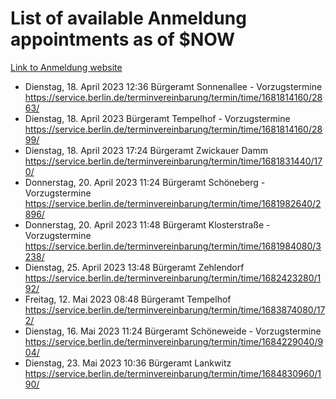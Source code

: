 # List of available Anmeldung appointments as of $NOW
[Link to Anmeldung website](https://service.berlin.de/terminvereinbarung/termin/tag.php?termin=1&anliegen[]=120686&dienstleisterlist=122210,122217,327316,122219,327312,122227,327314,122231,327346,122243,327348,122254,122252,329742,122260,329745,122262,329748,122271,327278,122273,327274,122277,327276,330436,122280,327294,122282,327290,122284,327292,122291,327270,122285,327266,122286,327264,122296,327268,150230,329760,122297,327286,122294,327284,122312,329763,122314,329775,122304,327330,122311,327334,122309,327332,317869,122281,327352,122279,329772,122283,122276,327324,122274,327326,122267,329766,122246,327318,122251,327320,122257,327322,122208,327298,122226,327300&herkunft=http%3A%2F%2Fservice.berlin.de%2Fdienstleistung%2F120686%2F)
- Dienstag, 18. April 2023 12:36 Bürgeramt Sonnenallee - Vorzugstermine https://service.berlin.de/terminvereinbarung/termin/time/1681814160/2863/
- Dienstag, 18. April 2023  Bürgeramt Tempelhof - Vorzugstermine https://service.berlin.de/terminvereinbarung/termin/time/1681814160/2899/
- Dienstag, 18. April 2023 17:24 Bürgeramt Zwickauer Damm https://service.berlin.de/terminvereinbarung/termin/time/1681831440/170/
- Donnerstag, 20. April 2023 11:24 Bürgeramt Schöneberg - Vorzugstermine https://service.berlin.de/terminvereinbarung/termin/time/1681982640/2896/
- Donnerstag, 20. April 2023 11:48 Bürgeramt Klosterstraße - Vorzugstermine https://service.berlin.de/terminvereinbarung/termin/time/1681984080/3238/
- Dienstag, 25. April 2023 13:48 Bürgeramt Zehlendorf https://service.berlin.de/terminvereinbarung/termin/time/1682423280/192/
- Freitag, 12. Mai 2023 08:48 Bürgeramt Tempelhof https://service.berlin.de/terminvereinbarung/termin/time/1683874080/172/
- Dienstag, 16. Mai 2023 11:24 Bürgeramt Schöneweide - Vorzugstermine https://service.berlin.de/terminvereinbarung/termin/time/1684229040/904/
- Dienstag, 23. Mai 2023 10:36 Bürgeramt Lankwitz https://service.berlin.de/terminvereinbarung/termin/time/1684830960/190/
